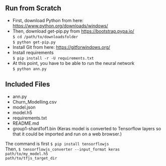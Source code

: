 ## Run from Scratch
- First, download Python from here: https://www.python.org/downloads/windows/  
- Then, download get-pip.py from https://bootstrap.pypa.io/ \
`$ cd /path/to/downloadsfolder` \
`$ python get-pip.py` 
- Install Git from here: https://gitforwindows.org/ 
- Install requirements \
`$ pip install -r -U requirements.txt` 
- At this point, you have to be able to run the neural network \
`$ python ann.py`  

## Included Files ##
- ann.py
- Churn_Modelling.csv
- model.json
- model.h5
- requirements.txt
- README.md
- group1-shard1of1.bin (Keras model is converted to Tensorflow layers so that it could be imported and run on a web browser.)

The command is first 
`$ pip install tensorflowjs` \
Then,
`$ tensorflowjs_converter --input_format keras` \
                       `path/to/my_model.h5` \
                       `path/to/tfjs_target_dir`
